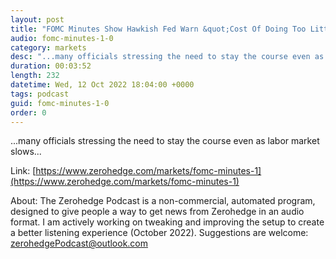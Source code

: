 ```yaml
---
layout: post
title: "FOMC Minutes Show Hawkish Fed Warn &quot;Cost Of Doing Too Little Outweigh Cost Of Doing Too Much&quot;"
audio: fomc-minutes-1-0
category: markets
desc: "...many officials stressing the need to stay the course even as labor market slows..."
duration: 00:03:52
length: 232
datetime: Wed, 12 Oct 2022 18:04:00 +0000
tags: podcast
guid: fomc-minutes-1-0
order: 0
---
```

...many officials stressing the need to stay the course even as labor market slows...

Link: [https://www.zerohedge.com/markets/fomc-minutes-1](https://www.zerohedge.com/markets/fomc-minutes-1)

About: The Zerohedge Podcast is a non-commercial, automated program, designed to give people a way to get news from Zerohedge in an audio format.  I am actively working on tweaking and improving the setup to create a better listening experience (October 2022).  Suggestions are welcome: [zerohedgePodcast@outlook.com](mailto:zerohedgePodcast@outlook.com)